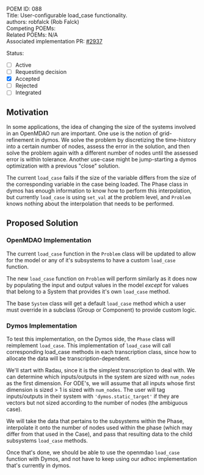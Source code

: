 POEM ID: 088  
Title: User-configurable load_case functionality.   
authors: robfalck (Rob Falck)  
Competing POEMs:  
Related POEMs:  N/A  
Associated implementation PR: [#2937](https://github.com/OpenMDAO/OpenMDAO/pull/2937)  

Status:

- [ ] Active
- [ ] Requesting decision
- [x] Accepted
- [ ] Rejected
- [ ] Integrated

## Motivation

In some applications, the idea of changing the size of the systems involved in an OpenMDAO run are important.
One use is the notion of grid-refinement in dymos.
We solve the problem by discretizing the time-history into a certain number of nodes, assess the error in the solution, and then solve the problem again with a different number of nodes until the assessed error is within tolerance.
Another use-case might be jump-starting a dymos optimization with a previous "close" solution.

The current `load_case` fails if the size of the variable differs from the size of the corresponding variable in the case being loaded.
The Phase class in dymos has enough information to know how to perform this interpolation, but currently `load_case` is using `set_val` at the problem level, and `Problem` knows nothing about the interpolation that needs to be performed.

## Proposed Solution

### OpenMDAO Implementation

The current `load_case` function in the `Problem` class will be updated to allow for the model or any of it's subsystems to have a custom `load_case` function.

The new `load_case` function on `Problem` will perform similarly as it does now by populating the input and output values in the model _except_ for values that belong to a System that provides it's own `load_case` method.

The base `System` class will get a default `load_case` method which a user must override in a subclass (Group or Component) to provide custom logic.

### Dymos Implementation

To test this implementation, on the Dymos side, the `Phase` class will reimplement `load_case`.
This implementation of `load_case` will call corresponding load_case methods in each transcription class, since how to allocate the data will be transcription-dependent.

We'll start with Radau, since it is the simplest transcription to deal with.
We can determine which inputs/outputs in the system are sized with `num_nodes` as the first dimension.
For ODE's, we will assume that all inputs whose first dimension is sized > 1 is sized with `num_nodes`.
The user will tag inputs/outputs in their system with `'dymos.static_target'` if they are vectors but not sized according to the number of nodes (the ambiguous case).

We will take the data that pertains to the subsystems within the Phase, interpolate it onto the number of nodes used within the phase (which may differ from that used in the Case), and pass that resulting data to the child subsystems `load_case` methods.

Once that's done, we should be able to use the openmdao `load_case` function with Dymos, and not have to keep using our adhoc implementation that's currently in dymos.


